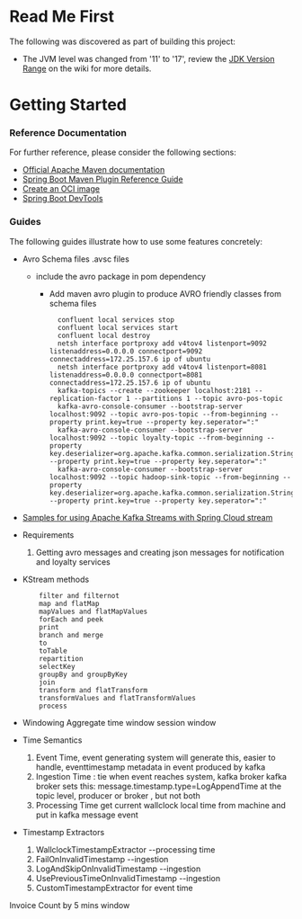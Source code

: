 # Read Me First
The following was discovered as part of building this project:

* The JVM level was changed from '11' to '17', review the [JDK Version Range](https://github.com/spring-projects/spring-framework/wiki/Spring-Framework-Versions#jdk-version-range) on the wiki for more details.

# Getting Started

### Reference Documentation
For further reference, please consider the following sections:

* [Official Apache Maven documentation](https://maven.apache.org/guides/index.html)
* [Spring Boot Maven Plugin Reference Guide](https://docs.spring.io/spring-boot/docs/3.0.3/maven-plugin/reference/html/)
* [Create an OCI image](https://docs.spring.io/spring-boot/docs/3.0.3/maven-plugin/reference/html/#build-image)
* [Spring Boot DevTools](https://docs.spring.io/spring-boot/docs/3.0.3/reference/htmlsingle/#using.devtools)

### Guides
The following guides illustrate how to use some features concretely:
* Avro Schema files .avsc files
  * include the avro package in pom dependency
    * Add maven avro plugin to produce AVRO friendly classes from schema files

            confluent local services stop
            confluent local services start
            confluent local destroy
            netsh interface portproxy add v4tov4 listenport=9092 listenaddress=0.0.0.0 connectport=9092 connectaddress=172.25.157.6 ip of ubuntu
            netsh interface portproxy add v4tov4 listenport=8081 listenaddress=0.0.0.0 connectport=8081 connectaddress=172.25.157.6 ip of ubuntu
            kafka-topics --create --zookeeper localhost:2181 --replication-factor 1 --partitions 1 --topic avro-pos-topic
            kafka-avro-console-consumer --bootstrap-server localhost:9092 --topic avro-pos-topic --from-beginning --property print.key=true --property key.seperator=":"
            kafka-avro-console-consumer --bootstrap-server localhost:9092 --topic loyalty-topic --from-beginning --property key.deserializer=org.apache.kafka.common.serialization.StringDeserializer  --property print.key=true --property key.seperator=":"
            kafka-avro-console-consumer --bootstrap-server localhost:9092 --topic hadoop-sink-topic --from-beginning --property key.deserializer=org.apache.kafka.common.serialization.StringDeserializer  --property print.key=true --property key.seperator=":"
* [Samples for using Apache Kafka Streams with Spring Cloud stream](https://github.com/spring-cloud/spring-cloud-stream-samples/tree/master/kafka-streams-samples)
* Requirements
  1. Getting avro messages and creating json messages for notification and loyalty services
* KStream methods

          filter and filternot
          map and flatMap
          mapValues and flatMapValues
          forEach and peek
          print
          branch and merge
          to
          toTable
          repartition
          selectKey
          groupBy and groupByKey
          join
          transform and flatTransform
          transformValues and flatTransformValues
          process

*   Windowing Aggregate
    time window
    session window
*  Time Semantics
    1. Event Time, event generating system will generate this, easier to handle, eventtimestamp metadata in event produced by kafka
    2. Ingestion Time : tie when event reaches system, kafka broker
              kafka broker sets this: message.timestamp.type=LogAppendTime  at the topic level, producer or broker , but not both
      3. Processing Time
            get current wallclock local time from machine and put in kafka message event
*  Timestamp Extractors
   1. WallclockTimestampExtractor  --processing time
   2. FailOnInvalidTimestamp       --ingestion
   3. LogAndSkipOnInvalidTimestamp  --ingestion
   4. UsePreviousTimeOnInvalidTimestamp  --ingestion
   5. CustomTimestampExtractor for event time

Invoice Count by 5 mins window



  

